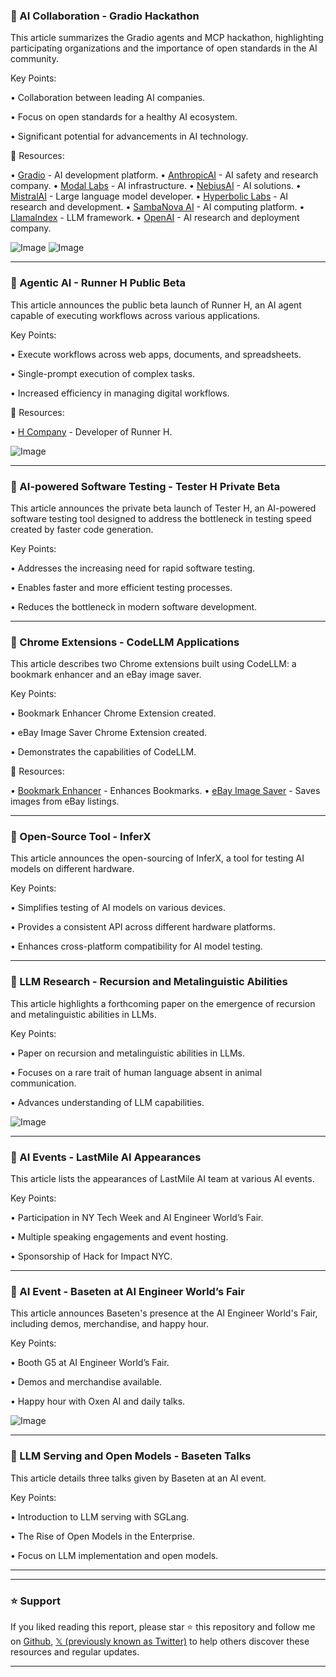 ### 🤖 AI Collaboration - Gradio Hackathon

This article summarizes the Gradio agents and MCP hackathon, highlighting participating organizations and the importance of open standards in the AI community.

Key Points:

• Collaboration between leading AI companies.


• Focus on open standards for a healthy AI ecosystem.


• Significant potential for advancements in AI technology.


🔗 Resources:

• [Gradio](https://x.com/Gradio) -  AI development platform.
• [AnthropicAI](https://x.com/AnthropicAI) - AI safety and research company.
• [Modal Labs](https://x.com/modal_labs) -  AI infrastructure.
• [NebiusAI](https://x.com/nebiusai) - AI solutions.
• [MistralAI](https://x.com/MistralAI) -  Large language model developer.
• [Hyperbolic Labs](https://x.com/hyperbolic_labs) - AI research and development.
• [SambaNova AI](https://x.com/SambaNovaAI) -  AI computing platform.
• [LlamaIndex](https://x.com/llama_index) -  LLM framework.
• [OpenAI](https://x.com/OpenAI) -  AI research and deployment company.

![Image](https://pbs.twimg.com/media/Gsg1talWcAAIve3?format=jpg&name=small)
![Image](https://pbs.twimg.com/media/Gsg1tZ1XMAAPE9-?format=jpg&name=small)


---

### 🚀 Agentic AI - Runner H Public Beta

This article announces the public beta launch of Runner H, an AI agent capable of executing workflows across various applications.

Key Points:

• Execute workflows across web apps, documents, and spreadsheets.


• Single-prompt execution of complex tasks.


•  Increased efficiency in managing digital workflows.


🔗 Resources:

• [H Company](https://x.com/hcompany_ai) - Developer of Runner H.

![Image](https://pbs.twimg.com/amplify_video_thumb/1929872608243204096/img/hsyDpSD3bI3sgMkE.jpg)


---

### 🚀 AI-powered Software Testing - Tester H Private Beta

This article announces the private beta launch of Tester H, an AI-powered software testing tool designed to address the bottleneck in testing speed created by faster code generation.

Key Points:

• Addresses the increasing need for rapid software testing.


• Enables faster and more efficient testing processes.


• Reduces the bottleneck in modern software development.


---

### 🚀 Chrome Extensions - CodeLLM Applications

This article describes two Chrome extensions built using CodeLLM: a bookmark enhancer and an eBay image saver.

Key Points:

•  Bookmark Enhancer Chrome Extension created.


• eBay Image Saver Chrome Extension created.


• Demonstrates the capabilities of CodeLLM.



🔗 Resources:

• [Bookmark Enhancer](https://chromewebstore.google.com/detail/bookmark-enhancer/gchpmganjainaheffbllnpdngeohgbnc?authuser=0&hl=en) - Enhances Bookmarks.
• [eBay Image Saver](https://chromewebstore.google.com/detail/ebay-image-saver/opcicfbnmjjamifhjfpdlgkgchpmnjeg?authuser=0&hl=en&pli=1) - Saves images from eBay listings.


---

### 🤖 Open-Source Tool - InferX

This article announces the open-sourcing of InferX, a tool for testing AI models on different hardware.

Key Points:

• Simplifies testing of AI models on various devices.


• Provides a consistent API across different hardware platforms.


• Enhances cross-platform compatibility for AI model testing.


---

### 🤖 LLM Research - Recursion and Metalinguistic Abilities

This article highlights a forthcoming paper on the emergence of recursion and metalinguistic abilities in LLMs.

Key Points:

• Paper on recursion and metalinguistic abilities in LLMs.


•  Focuses on a rare trait of human language absent in animal communication.


•  Advances understanding of LLM capabilities.


![Image](https://pbs.twimg.com/media/GseCBOmbwAAKSpM?format=jpg&name=small)

---

### 🤖 AI Events - LastMile AI Appearances

This article lists the appearances of LastMile AI team at various AI events.

Key Points:

• Participation in NY Tech Week and AI Engineer World’s Fair.


•  Multiple speaking engagements and event hosting.


•  Sponsorship of Hack for Impact NYC.



---

### 🚀 AI Event - Baseten at AI Engineer World’s Fair

This article announces Baseten's presence at the AI Engineer World's Fair, including demos, merchandise, and happy hour.

Key Points:

• Booth G5 at AI Engineer World’s Fair.


•  Demos and merchandise available.


• Happy hour with Oxen AI and daily talks.


![Image](https://pbs.twimg.com/media/GseF0PCaMAAW8zf?format=jpg&name=small)

---

### 🤖  LLM Serving and Open Models - Baseten Talks

This article details three talks given by Baseten at an AI event.

Key Points:

• Introduction to LLM serving with SGLang.


• The Rise of Open Models in the Enterprise.


•  Focus on LLM implementation and open models.



---


---

### ⭐️ Support

If you liked reading this report, please star ⭐️ this repository and follow me on [Github](https://github.com/Drix10), [𝕏 (previously known as Twitter)](https://x.com/DRIX_10_) to help others discover these resources and regular updates.

---